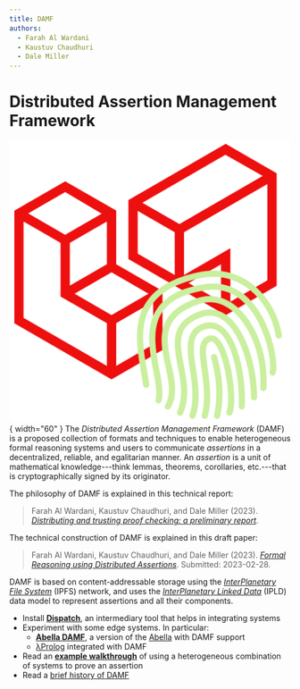 ```yaml
---
title: DAMF
authors:
  - Farah Al Wardani
  - Kaustuv Chaudhuri
  - Dale Miller
---
```

# Distributed Assertion Management Framework

![DAMF Logo](/assets/logo/damf.png){ width="60" }
The _Distributed Assertion Management Framework_ (DAMF) is a proposed collection
of formats and techniques to enable heterogeneous formal reasoning systems and
users to communicate _assertions_ in a decentralized, reliable, and egalitarian
manner. An _assertion_ is a unit of mathematical knowledge---think lemmas,
theorems, corollaries, etc.---that is cryptographically signed by its
originator.

The philosophy of DAMF is explained in this technical report:

> Farah Al Wardani, Kaustuv Chaudhuri, and Dale Miller (2023). _[Distributing
> and trusting proof checking: a preliminary report][alwardani22hal]_.

[alwardani22hal]: https://hal.inria.fr/hal-03909741

The technical construction of DAMF is explained in this draft paper:

> Farah Al Wardani, Kaustuv Chaudhuri, and Dale Miller (2023). _[Formal
> Reasoning using Distributed Assertions][cade23draft]_. Submitted: 2023-02-28.

[cade23draft]: /assets/papers/draft23damf.pdf

DAMF is based on content-addressable storage using the _[InterPlanetary File
System][ipfs]_ (IPFS) network, and uses the _[InterPlanetary Linked Data][ipld]_
(IPLD) data model to represent assertions and all their components.

[ipfs]: https://ipfs.tech
[ipld]: https://ipld.io

* Install **[Dispatch](/dispatch/)**, an intermediary tool that helps in integrating systems
* Experiment with some edge systems. In particular:
    * **[Abella DAMF](/abella/)**, a version of the
      [Abella](https://abella-prover.org) with DAMF support
    * [λProlog](/lprolog/) integrated with DAMF
* Read an **[example walkthrough](/example-walkthrough/)** of using a heterogeneous
  combination of systems to prove an assertion
* Read a [brief history of DAMF](/history/)
